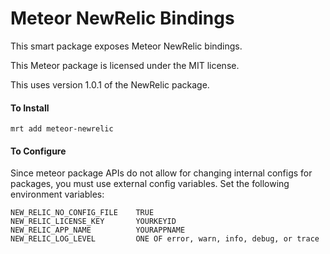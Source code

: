 Meteor NewRelic Bindings
==========================

This smart package exposes Meteor NewRelic bindings.

This Meteor package is licensed under the MIT license.

This uses version 1.0.1 of the NewRelic package.

#### To Install

    mrt add meteor-newrelic

#### To Configure

Since meteor package APIs do not allow for changing internal configs for packages, you must use external config variables.
Set the following environment variables:

    NEW_RELIC_NO_CONFIG_FILE    TRUE
    NEW_RELIC_LICENSE_KEY       YOURKEYID
    NEW_RELIC_APP_NAME          YOURAPPNAME
    NEW_RELIC_LOG_LEVEL         ONE OF error, warn, info, debug, or trace

